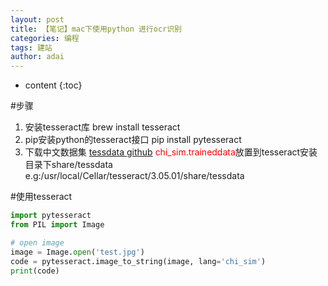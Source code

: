 ```yaml
---
layout: post
title: 【笔记】mac下使用python 进行ocr识别
categories: 编程
tags: 建站
author: adai
---
```


* content
{:toc}


#步骤
1. 安装tesseract库 brew install tesseract
2. pip安装python的tesseract接口 pip install pytesseract
3. 下载中文数据集 [tessdata github](!https://link.jianshu.com/?t=https%3A%2F%2Fgithub.com%2Ftesseract-ocr%2Ftessdata)  <font color='#ff0000'>chi_sim.traineddata</font>放置到tesseract安装目录下share/tessdata e.g:/usr/local/Cellar/tesseract/3.05.01/share/tessdata


#使用tesseract
```python
import pytesseract
from PIL import Image

# open image
image = Image.open('test.jpg')
code = pytesseract.image_to_string(image, lang='chi_sim')
print(code)
```
